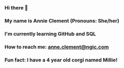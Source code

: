 ### Hi there 👋
### My name is Annie Clement (Pronouns: She/her)
### I'm currently learning GitHub and SQL
### How to reach me: anne.clement@ngic.com 
### Fun fact: I have a 4 year old corgi named Millie!
<!--
**annieclement/annieclement** is a ✨ _special_ ✨ repository because its `README.md` (this file) appears on your GitHub profile.

Here are some ideas to get you started:

- 🔭 I’m currently working on ...
- 🌱 I’m currently learning ...
- 👯 I’m looking to collaborate on ...
- 🤔 I’m looking for help with ...
- 💬 Ask me about ...
- 📫 How to reach me: ...
- 😄 Pronouns: ...
- ⚡ Fun fact: ...
-->
